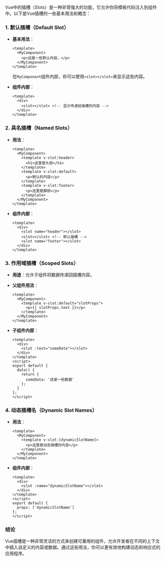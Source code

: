 Vue中的插槽（Slots）是一种非常强大的功能，它允许你将模板代码注入到组件中。以下是Vue插槽的一些基本用法和概念：

### 1. 默认插槽（Default Slot）
- **基本用法**：
  ```vue
  <template>
    <MyComponent>
      <p>这是一些默认内容。</p>
    </MyComponent>
  </template>
  ```
  在`MyComponent`组件内部，你可以使用`<slot></slot>`来显示这些内容。

- **组件内部**：
  ```vue
  <template>
    <div>
      <slot></slot> <!-- 显示传递给插槽的内容 -->
    </div>
  </template>
  ```

### 2. 具名插槽（Named Slots）
- **用法**：
  ```vue
  <template>
    <MyComponent>
      <template v-slot:header>
        <h1>这里是头部</h1>
      </template>
      <template v-slot:default>
        <p>默认的内容</p>
      </template>
      <template v-slot:footer>
        <p>这里是脚部</p>
      </template>
    </MyComponent>
  </template>
  ```

- **组件内部**：
  ```vue
  <template>
    <div>
      <slot name="header"></slot>
      <slot></slot> <!-- 默认插槽 -->
      <slot name="footer"></slot>
    </div>
  </template>
  ```

### 3. 作用域插槽（Scoped Slots）
- **用途**：允许子组件将数据传递回插槽内容。
- **父组件用法**：
  ```vue
  <template>
    <MyComponent>
      <template v-slot:default="slotProps">
        <p>{{ slotProps.text }}</p>
      </template>
    </MyComponent>
  </template>
  ```

- **子组件内部**：
  ```vue
  <template>
    <div>
      <slot :text="someData"></slot>
    </div>
  </template>
  <script>
  export default {
    data() {
      return {
        someData: '这是一些数据'
      };
    }
  };
  </script>
  ```

### 4. 动态插槽名（Dynamic Slot Names）
- **用法**：
  ```vue
  <template>
    <MyComponent>
      <template v-slot:[dynamicSlotName]>
        <p>这里是动态插槽的内容</p>
      </template>
    </MyComponent>
  </template>
  ```

- **组件内部**：
  ```vue
  <template>
    <div>
      <slot :name="dynamicSlotName"></slot>
    </div>
  </template>
  <script>
  export default {
    props: ['dynamicSlotName']
  };
  </script>
  ```

### 结论
Vue插槽是一种非常灵活的方式来创建可重用的组件，允许开发者在不同的上下文中插入自定义的内容或数据。通过这些用法，你可以更有效地构建动态和响应式的应用程序。